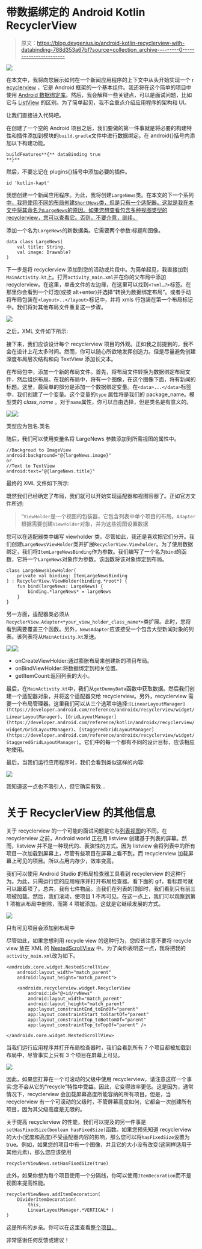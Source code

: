 # 带数据绑定的 Android Kotlin RecyclerView

> 原文：<https://blog.devgenius.io/android-kotlin-recyclerview-with-databinding-788d353a67bf?source=collection_archive---------0----------------------->

![](img/094252b3872db5b396928e2bb589e3bd.png)

在本文中，我将向您展示如何在一个新闻应用程序的上下文中从头开始实现一个 r [ecyclerview](https://developer.android.com/guide/topics/ui/layout/recyclerview) ，它是 Android 框架的一个基本组件。我还将在这个简单的项目中使用 [Android 数据绑定库](https://developer.android.com/topic/libraries/data-binding)。然后，我会解释一些关键点，可以是面试问题，比如它与 [ListView](https://developer.android.com/reference/android/widget/ListView) 的区别。为了简单起见，我不会重点介绍应用程序的架构和 UI。

让我们直接进入代码吧。

在创建了一个空的 Android 项目之后，我们要做的第一件事就是将必要的构建特性和插件添加到模块的`build.gradle`文件中进行数据绑定。在 android{}括号内添加以下构建功能。

```
buildFeatures**{** dataBinding true
**}**
```

然后，不要忘记在 plugins{}括号中添加必要的插件。

```
id 'kotlin-kapt'
```

我想创建一个新闻应用程序。为此，我将创建`LargeNews`类。在本文的下一个系列[中，我将使用不同的布局创建`ShortNews`类，但是只有一个适配器。这就是我在本文中将其命名为`LargeNews`的原因。](https://medium.com/@onalcan/recyclerview-with-multiple-views-in-kotlin-bffe299c1994)[如果您想查看包含多种视图类型的 recyclerview，您可以查看它。否则，不要介意，继续。](https://medium.com/@onalcan/recyclerview-with-multiple-views-in-kotlin-bffe299c1994)

添加一个名为`LargeNews`的新数据类。它需要两个参数:标题和图像。

```
data class LargeNews(
    val title: String,
    val image: Drawable?
)
```

下一步是将 recyclerview 添加到您的活动或片段中。为简单起见，我直接加到`MainActivity.kt`上。打开`activity_main.xml`并在你的父布局中添加 recyclerview。在这里，单击文件的左边缘，在这里可以找到`<?xml…?>`标签。在那里你会看到一个灯泡(或按 alt+enter)并选择“转换为数据绑定布局”。或者手动将布局包装在`<layout>..</layout>`标记中，并将 xmls 行包装在第一个布局标记中。我们将对其他布局文件重复这一步骤。

![](img/276747899f46c9be528771157760852c.png)

之后，XML 文件如下所示:

接下来，我们应该设计每个 recyclerview 项目的外观。正如我之前提到的，我不会在设计上花太多时间。然而，你可以随心所欲地发挥创造力。但是尽量避免创建深度布局层次结构和向 TextView 添加长文本。

在布局包中，添加一个新的布局文件。首先，将布局文件转换为数据绑定布局文件，然后组织布局。在我的布局中，将有一个图像，在这个图像下面，将有新闻的标题。这里，最简单的部分是添加一个数据绑定变量。在`<data>...</data>`标签中，我们创建了一个变量。这个变量的`type` 属性将是我们的 package_name。模型类的 *class_name* 。对于`name`属性，你可以自由选择，但是类名是有意义的。

![](img/8ef891c6648f03b821a3f26e31900979.png)![](img/de247448f355849614af027c31425e36.png)

类型应为包名.类名

随后，我们可以使用变量名将 LargeNews 参数添加到所需视图的属性中。

```
//Backgroud to ImageView
android:background="@{largeNews.image}"
or
//Text to TextView
android:text="@{largeNews.title}"
```

最终的 XML 文件如下所示:

既然我们已经确定了布局，我们就可以开始实现适配器和视图容器了。正如官方文件所述:

> “`ViewHolder`是一个视图的包装器，它包含列表中单个项目的布局。`Adapter`根据需要创建`ViewHolder`对象，并为这些视图设置数据

您可以在适配器类中编写 viewholder 类。尽管如此，我还是喜欢把它们分开。我们创建`LargeNewsViewHolder`类并扩展`RecyclerView.Viewholder`。为了使用数据绑定，我们将`ItemLargeNewsBinding`作为参数。我们编写了一个名为`bind`的函数，它将一个`LargeNews`对象作为参数。该函数将该对象绑定到布局。

```
class LargeNewsViewHolder(
    private val binding: ItemLargeNewsBinding
) : RecyclerView.ViewHolder(binding.*root*) {
    fun bind(largeNews: LargeNews) {
        binding.*largeNews* = largeNews
    }
}
```

另一方面，适配器类必须从`RecyclerView.Adapter<*your_view_holder_class_name*>`类扩展。此时，您将看到需要覆盖三个函数。另外，`NewsAdapter`应该接受一个包含大型新闻对象的列表。该列表将从`MainActivity.kt`发送。

![](img/3ebe6b4ad72f9cdbe725a04baaeb5a62.png)![](img/93a762779c65ac705405dd6932505c6e.png)

*   onCreateViewHolder:通过膨胀布局来创建新的项目布局。
*   onBindViewHolder:将数据绑定到相关位置。
*   getItemCount:返回列表的大小。

最后，在`MainActivity.kt`中，我们从`getDummyData`函数中获取数据。然后我们创建一个适配器对象，并将这个适配器交给 recyclerview。另外，recyclerview 需要一个布局管理器。这里我们可以从三个选项中选择:`[LinearLayoutManager](https://developer.android.com/reference/androidx/recyclerview/widget/LinearLayoutManager)`、`[GridLayoutManager](https://developer.android.com/reference/kotlin/androidx/recyclerview/widget/GridLayoutManager)`、`[StaggeredGridLayoutManager](https://developer.android.com/reference/androidx/recyclerview/widget/StaggeredGridLayoutManager)`。它们中的每一个都有不同的设计目标，应该相应地使用。

最后，当我们运行应用程序时，我们会看到类似这样的内容:

![](img/394fdeba6a5ee8256fd0eca16eb5d26a.png)

我知道这一点也不吸引人，但它确实有效…

# 关于 RecyclerView 的其他信息

关于 recyclerview 的一个可能的面试问题是它与[列表视图](https://developer.android.com/reference/android/widget/ListView)的不同。在 recyclerview 之前，Android world 正在用 listview 创建基于列表的屏幕。然而，listview 并不是一种现代的、表演性的方式。因为 listview 会将列表中的所有项目一次加载到屏幕上，尽管有些项目在屏幕上看不到。而 recyclerview 加载屏幕上可见的项目。所以占用内存少，效率变高。

我们可以使用 Android Studio 的布局检查器工具看到 recyclerview 的这种行为。为此，只需运行您的应用程序并打开布局检查器。看下面的 gif，看标题号就可以跟着项了。总共，我有七件物品。当我们在列表的顶部时，我们看到只有前三项被加载。然后，我们滚动，使项目 1 不再可见。在这一点上，我们可以观察到第 1 项被从布局中删除，而第 4 项被添加。这就是它继续发展的方式。

![](img/a7db9c52719ce9ed700531651a64afb2.png)

只有可见项目会添加到布局中

尽管如此，如果您想利用 recycle view 的这种行为，您应该注意不要将 recycle view 放在 XML 的 [NestedScrollView](https://developer.android.com/reference/androidx/core/widget/NestedScrollView) 中。为了向你表明这一点，我将把我的`activity_main.xml`改为如下。

```
<androidx.core.widget.NestedScrollView
    android:layout_width="match_parent"
    android:layout_height="match_parent">

    <androidx.recyclerview.widget.RecyclerView
        android:id="@+id/rvNews"
        android:layout_width="match_parent"
        android:layout_height="match_parent"
        app:layout_constraintEnd_toEndOf="parent"
        app:layout_constraintStart_toStartOf="parent"
        app:layout_constraintTop_toBottomOf="parent"
        app:layout_constraintTop_toTopOf="parent" />

</androidx.core.widget.NestedScrollView>
```

当我们运行应用程序并打开布局检查器时，我们会看到所有 7 个项目都被加载到布局中，尽管事实上只有 3 个项目在屏幕上可见。

![](img/476079a4bf8c00f9b7b7a72ffce6f3cf.png)

因此，如果您打算在一个可滚动的父级中使用 recyclerview，请注意这样一个事实:您不会从它的“recycle”特性中受益。因此，它变得效率更低。这是因为，通常情况下，recyclerview 会加载屏幕高度所能容纳的所有项目。但是，当 recyclerview 有一个可滚动的父级时，不管屏幕高度如何，它都会一次创建所有项目，因为其父级高度是无限的。

关于提高 recyclerview 的性能，我们可以提及的另一件事是`setHasFixedSize(boolean hasFixedSize)`函数。如果您预先知道 recyclerview 的大小(宽度和高度)不受适配器内容的影响，那么您可以将`hasFixedSize`设置为 true。例如，如果您的项目中有一个图像，并且它的大小没有改变(这同样适用于其他元素)，那么您应该使用

```
recyclerViewNews.setHasFixedSize(true)
```

此外，如果你想为每个项目使用一个分隔线，你可以使用`ItemDecoration`而不是视图来提高性能。

```
recyclerViewNews.addItemDecoration(
    DividerItemDecoration(
        this,
        LinearLayoutManager.*VERTICAL* )
)
```

这是所有的乡亲。你可以在这里查看[整个项目。](https://github.com/canonall/NewsMediumRecyclerViewExample)

非常感谢任何反馈或建议！